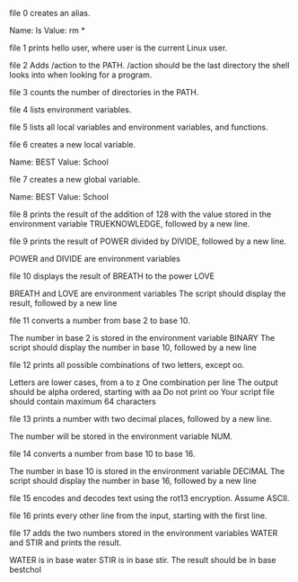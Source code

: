 file 0 creates an alias.

Name: ls
Value: rm *

file 1 prints hello user, where user is the current Linux user.

file 2 Adds /action to the PATH. /action should be the last directory the shell looks into when looking for a program.

file 3 counts the number of directories in the PATH.

file 4 lists environment variables.

file 5 lists all local variables and environment variables, and functions.

file 6 creates a new local variable.

Name: BEST
Value: School

file 7  creates a new global variable.

Name: BEST
Value: School

file 8 prints the result of the addition of 128 with the value stored in the environment variable TRUEKNOWLEDGE, followed by a new line.

file 9 prints the result of POWER divided by DIVIDE, followed by a new line.

POWER and DIVIDE are environment variables

file 10 displays the result of BREATH to the power LOVE

BREATH and LOVE are environment variables
The script should display the result, followed by a new line

file 11 converts a number from base 2 to base 10.

The number in base 2 is stored in the environment variable BINARY
The script should display the number in base 10, followed by a new line

file 12 prints all possible combinations of two letters, except oo.

Letters are lower cases, from a to z
One combination per line
The output should be alpha ordered, starting with aa
Do not print oo
Your script file should contain maximum 64 characters

file 13 prints a number with two decimal places, followed by a new line.

The number will be stored in the environment variable NUM.

file 14 converts a number from base 10 to base 16.

The number in base 10 is stored in the environment variable DECIMAL
The script should display the number in base 16, followed by a new line

file 15 encodes and decodes text using the rot13 encryption. Assume ASCII.

file 16 prints every other line from the input, starting with the first line.

file 17 adds the two numbers stored in the environment variables WATER and STIR and prints the result.

WATER is in base water
STIR is in base stir.
The result should be in base bestchol
